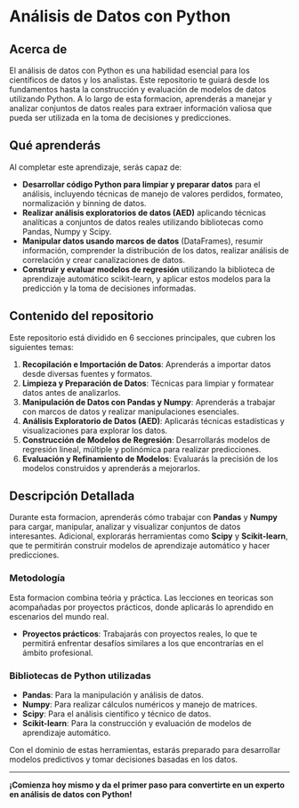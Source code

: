 # Análisis de Datos con Python

## Acerca de

El análisis de datos con Python es una habilidad esencial para los científicos de datos y los analistas. Este repositorio te guiará desde los fundamentos hasta la construcción y evaluación de modelos de datos utilizando Python. A lo largo de esta formacion, aprenderás a manejar y analizar conjuntos de datos reales para extraer información valiosa que pueda ser utilizada en la toma de decisiones y predicciones.

## Qué aprenderás

Al completar este aprendizaje, serás capaz de:

- **Desarrollar código Python para limpiar y preparar datos** para el análisis, incluyendo técnicas de manejo de valores perdidos, formateo, normalización y binning de datos.
- **Realizar análisis exploratorios de datos (AED)** aplicando técnicas analíticas a conjuntos de datos reales utilizando bibliotecas como Pandas, Numpy y Scipy.
- **Manipular datos usando marcos de datos** (DataFrames), resumir información, comprender la distribución de los datos, realizar análisis de correlación y crear canalizaciones de datos.
- **Construir y evaluar modelos de regresión** utilizando la biblioteca de aprendizaje automático scikit-learn, y aplicar estos modelos para la predicción y la toma de decisiones informadas.

## Contenido del repositorio

Este repositorio está dividido en 6 secciones principales, que cubren los siguientes temas:

1. **Recopilación e Importación de Datos**: Aprenderás a importar datos desde diversas fuentes y formatos.
2. **Limpieza y Preparación de Datos**: Técnicas para limpiar y formatear datos antes de analizarlos.
3. **Manipulación de Datos con Pandas y Numpy**: Aprenderás a trabajar con marcos de datos y realizar manipulaciones esenciales.
4. **Análisis Exploratorio de Datos (AED)**: Aplicarás técnicas estadísticas y visualizaciones para explorar los datos.
5. **Construcción de Modelos de Regresión**: Desarrollarás modelos de regresión lineal, múltiple y polinómica para realizar predicciones.
6. **Evaluación y Refinamiento de Modelos**: Evaluarás la precisión de los modelos construidos y aprenderás a mejorarlos.

## Descripción Detallada

Durante esta formacion, aprenderás cómo trabajar con **Pandas** y **Numpy** para cargar, manipular, analizar y visualizar conjuntos de datos interesantes. Adicional, explorarás herramientas como **Scipy** y **Scikit-learn**, que te permitirán construir modelos de aprendizaje automático y hacer predicciones.

### Metodología

Esta formacion combina teória y práctica. Las lecciones en teoricas son acompañadas por proyectos prácticos, donde aplicarás lo aprendido en escenarios del mundo real.

- **Proyectos prácticos**: Trabajarás con proyectos reales, lo que te permitirá enfrentar desafíos similares a los que encontrarías en el ámbito profesional.

### Bibliotecas de Python utilizadas

- **Pandas**: Para la manipulación y análisis de datos.
- **Numpy**: Para realizar cálculos numéricos y manejo de matrices.
- **Scipy**: Para el análisis científico y técnico de datos.
- **Scikit-learn**: Para la construcción y evaluación de modelos de aprendizaje automático.

Con el dominio de estas herramientas, estarás preparado para desarrollar modelos predictivos y tomar decisiones basadas en los datos.

---

**¡Comienza hoy mismo y da el primer paso para convertirte en un experto en análisis de datos con Python!**
